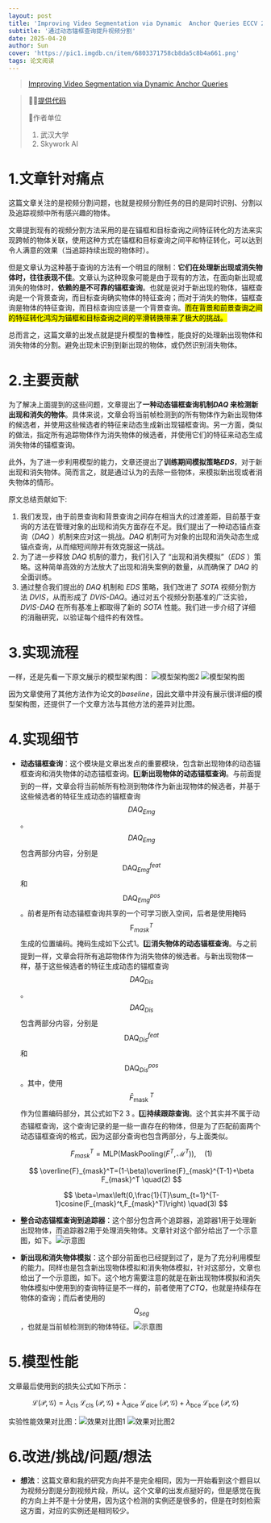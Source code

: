```yaml
---
layout: post
title: 'Improving Video Segmentation via Dynamic  Anchor Queries ECCV 2024😊'
subtitle: '通过动态锚框查询提升视频分割'
date: 2025-04-20
author: Sun
cover: 'https://pic1.imgdb.cn/item/6803371758cb8da5c8b4a661.png'
tags: 论文阅读
---
```


> [Improving Video Segmentation via Dynamic  Anchor Queries](https://www.ecva.net/papers/eccv_2024/papers_ECCV/papers/06733.pdf)

> 💐💐[提供代码](https://zhang-tao-whu.github.io/projects/DVIS_DAQ/)
> 
> 📌作者单位
> 
> 1. 武汉大学
> 2. Skywork AI

# 1.文章针对痛点

这篇文章关注的是视频分割问题，也就是视频分割任务的目的是同时识别、分割以及追踪视频中所有感兴趣的物体。

文章提到现有的视频分割方法采用的是在锚框和目标查询之间特征转化的方法来实现跨帧的物体关联，使用这种方式在锚框和目标查询之间平和特征转化，可以达到令人满意的效果（当追踪持续出现的物体时）。

但是文章认为这种基于查询的方法有一个明显的限制：**它们在处理新出现或消失物体时，往往表现不佳**。文章认为这种现象可能是由于现有的方法，在面向新出现或消失的物体时，**依赖的是不可靠的锚框查询**。也就是说对于新出现的物体，锚框查询是一个背景查询，而目标查询确实物体的特征查询；而对于消失的物体，锚框查询是物体的特征查询，而目标查询应该是一个背景查询。<mark>而在背景和前景查询之间的特征转化鸿沟为锚框和目标查询之间的平滑转换带来了极大的挑战。</mark>

总而言之，这篇文章的出发点就是提升模型的鲁棒性，能良好的处理新出现物体和消失物体的分割。避免出现未识别到新出现的物体，或仍然识别消失物体。

# 2.主要贡献

为了解决上面提到的这些问题，文章提出了**一种动态锚框查询机制*DAQ* 来检测新出现和消失的物体**。具体来说，文章会将当前帧检测到的所有物体作为新出现物体的候选者，并使用这些候选者的特征来动态生成新出现锚框查询。另一方面，类似的做法，指定所有追踪物体作为消失物体的候选者，并使用它们的特征来动态生成消失物体的锚框查询。

此外，为了进一步利用模型的能力，文章还提出了**训练期间模拟策略*EDS***，对于新出现和消失物体。简而言之，就是通过认为的去除一些物体，来模拟新出现或者消失物体的情形。

原文总结贡献如下:

1. 我们发现，由于前景查询和背景查询之间存在相当大的过渡差距，目前基于查询的方法在管理对象的出现和消失方面存在不足。我们提出了一种动态锚点查询（*DAQ* ）机制来应对这一挑战。*DAQ* 机制可为对象的出现和消失动态生成锚点查询，从而缩短间隙并有效克服这一挑战。
2. 为了进一步释放 *DAQ* 机制的潜力，我们引入了 “出现和消失模拟”（*EDS* ）策略。这种简单高效的方法放大了出现和消失案例的数量，从而确保了 *DAQ* 的全面训练。
3. 通过整合我们提出的 *DAQ* 机制和 *EDS* 策略，我们改进了 *SOTA* 视频分割方法 *DVIS*，从而形成了 *DVIS-DAQ*。通过对五个视频分割基准的广泛实验，*DVIS-DAQ* 在所有基准上都取得了新的 *SOTA* 性能。我们进一步介绍了详细的消融研究，以验证每个组件的有效性。

# 3.实现流程

一样，还是先看一下原文展示的模型架构图：
![模型架构图2](https://pic1.imgdb.cn/item/6804547a58cb8da5c8b7bbb4.png)
![模型架构图](https://pic1.imgdb.cn/item/68033f7058cb8da5c8b4cfb8.png)

因为文章使用了其他方法作为论文的*baseline*，因此文章中并没有展示很详细的模型架构图，还提供了一个文章方法与其他方法的差异对比图。

# 4.实现细节

* **动态锚框查询**：这个模块是文章出发点的重要模块，包含新出现物体的动态锚框查询和消失物体的动态锚框查询。1️⃣**新出现物体的动态锚框查询**。与前面提到的一样，文章会将当前帧所有检测到物体作为新出现物体的候选者，并基于这些候选者的特征生成动态的锚框查询$${DAQ}_{Emg}$$。$${DAQ}_{Emg}$$包含两部分内容，分别是$$\mathrm{DAQ}_{E m g}^{f e a t}$$和$$\mathrm{DAQ}_{E m g}^{pos}$$。前者是所有动态锚框查询共享的一个可学习嵌入空间，后者是使用掩码$$\mathrm{F}_{mask}^{T}$$生成的位置编码。掩码生成如下公式1。2️⃣**消失物体的动态锚框查询**。与之前提到一样，文章会将所有追踪物体作为消失物体的候选者。与新出现物体一样，基于这些候选者的特征生成动态的锚框查询$${DAQ}_{Dis}$$。$${DAQ}_{Dis}$$包含两部分内容，分别是$$\mathrm{DAQ}_{Dis}^{f e a t}$$和$$\mathrm{DAQ}_{Dis}^{pos}$$。其中，使用$$\bar{F}_{\text {mask }}^{T}$$作为位置编码部分，其公式如下2 3 。3️⃣**持续跟踪查询**。这个其实并不属于动态锚框查询，这个查询记录的是一些一直存在的物体，但是为了匹配前面两个动态锚框查询的格式，因为这部分查询也包含两部分，与上面类似。
  
  $$
  F_{mask}^T=\mathrm{MLP}(\text{MaskPooling}(F^T,\mathcal{M}^T)),	\quad(1)
  $$
  
  $$
  \overline{F}_{mask}^T=(1-\beta)\overline{F}_{mask}^{T-1}+\beta F_{mask}^T \quad(2)
  $$
  
  $$
  \beta=\max\left(0,\frac{1}{T}\sum_{t=1}^{T-1}cosine(F_{mask}^t,F_{mask}^T)\right)	\quad(3)
  $$
* **整合动态锚框查询到追踪器**：这个部分包含两个追踪器，追踪器1用于处理新出现物体，而追踪器2用于处理消失物体。文章针对这个部分给出了一个示意图，如下。![示意图](https://pic1.imgdb.cn/item/6804557958cb8da5c8b7bed0.png)
* **新出现和消失物体模拟**：这个部分前面也已经提到过了，是为了充分利用模型的能力。同样也是包含新出现物体模拟和消失物体模拟，针对这部分，文章也给出了一个示意图，如下。这个地方需要注意的就是在新出现物体模拟和消失物体模拟中使用到的查询特征是不一样的，前者使用了*CTQ*，也就是持续存在物体的查询；而后者使用的$$Q_{seg}$$，也就是当前帧检测到的物体特征。![示意图](https://pic1.imgdb.cn/item/680455ea58cb8da5c8b7c090.png)

# 5.模型性能

文章最后使用到的损失公式如下所示：

$$
\mathcal{L}(\mathcal{P}, \mathcal{G})=\lambda_{\text {cls }} \mathcal{L}_{\text {cls }}(\mathcal{P}, \mathcal{G})+\lambda_{\text {dice }} \mathcal{L}_{\text {dice }}(\mathcal{P}, \mathcal{G})+\lambda_{\text {bce }} \mathcal{L}_{\text {bce }}(\mathcal{P}, \mathcal{G})
$$

实验性能效果对比图：![效果对比图1](https://pic1.imgdb.cn/item/680456e358cb8da5c8b7c45c.png)
![效果对比图2](https://pic1.imgdb.cn/item/6804570c58cb8da5c8b7c4e8.png)

# 6.改进/挑战/问题/想法

* **想法**：这篇文章和我的研究方向并不是完全相同，因为一开始看到这个题目以为视频分割是分割视频片段，所以。这个文章的出发点挺好的，但是感觉在我的方向上并不是十分使用，因为这个检测的实例还是很多的，但是在时刻检索这方面，对应的实例还是相同较少。

